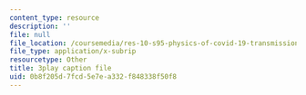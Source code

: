 ```yaml
---
content_type: resource
description: ''
file: null
file_location: /coursemedia/res-10-s95-physics-of-covid-19-transmission-fall-2020/0b8f205d7fcd5e7ea332f848338f50f8_ysEeFyNjnkQ.vtt
file_type: application/x-subrip
resourcetype: Other
title: 3play caption file
uid: 0b8f205d-7fcd-5e7e-a332-f848338f50f8
---
```

